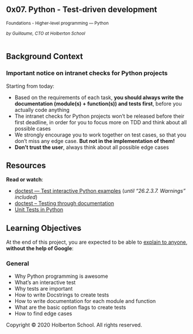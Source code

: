 <article class="">

<h1 class="gap">0x07. Python - Test-driven development</h1>

<div id="project_id" style="display: none" data-project-id="246"></div>

<p class="sm-gap">
  <small>
    <i class="fa fa-folder-open"></i>
    Foundations - Higher-level programming ― Python
  </small>
</p>

  <p>
    <em>
      <small>
        <i class="fa fa-user"></i> by Guillaume, CTO at Holberton School
      </small>
    </em>
  </p>

  <article id="description" class="gap formatted-content">
    <p><img src="https://s3.amazonaws.com/intranet-projects-files/holbertonschool-higher-level_programming+/246/giphy-4.gif" alt="" style="" /></p>

<h2>Background Context</h2>

<h3>Important notice on intranet checks for Python projects</h3>

<p>Starting from today:</p>

<ul>
<li>Based on the requirements of each task, <strong>you should always write the documentation (module(s) + function(s)) and tests first</strong>, before you actually code anything</li>
<li>The intranet checks for Python projects won&rsquo;t be released before their first deadline, in order for you to focus more on TDD and think about all possible cases</li>
<li>We strongly encourage you to work together on test cases, so that you don&rsquo;t miss any edge case. <strong>But not in the implementation of them!</strong></li>
<li><strong>Don&rsquo;t trust the user</strong>, always think about all possible edge cases</li>
</ul>

<h2>Resources</h2>

<p><strong>Read or watch</strong>:</p>

<ul>
<li><a href="https://docs.python.org/3/library/doctest.html" title="doctest — Test interactive Python examples" target="_blank">doctest — Test interactive Python examples</a> (<em>until &ldquo;26.2.3.7. Warnings&rdquo; included</em>)</li>
<li><a href="https://pymotw.com/3/doctest/" title="doctest – Testing through documentation" target="_blank">doctest – Testing through documentation</a> </li>
<li><a href="https://www.youtube.com/watch?v=1Lfv5tUGsn8" title="Unit Tests in Python" target="_blank">Unit Tests in Python</a></li>
</ul>

<h2>Learning Objectives</h2>

<p>At the end of this project, you are expected to be able to <a href="https://fs.blog/2012/04/feynman-technique/" title="explain to anyone" target="_blank">explain to anyone</a>, <strong>without the help of Google</strong>:</p>

<h3>General</h3>

<ul>
<li>Why Python programming is awesome</li>
<li>What&rsquo;s an interactive test</li>
<li>Why tests are important</li>
<li>How to write Docstrings to create tests</li>
<li>How to write documentation for each module and function</li>
<li>What are the basic option flags to create tests</li>
<li>How to find edge cases</li>
</ul>

</article>

<div class="copyright">Copyright &copy; 2020 Holberton School. All rights reserved.</div>
